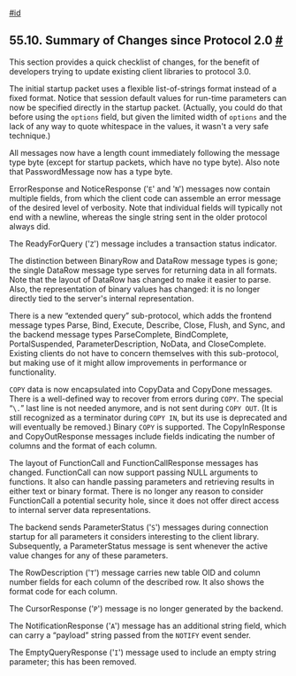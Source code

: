 [#id](#PROTOCOL-CHANGES)

## 55.10. Summary of Changes since Protocol 2.0 [#](#PROTOCOL-CHANGES)

This section provides a quick checklist of changes, for the benefit of developers trying to update existing client libraries to protocol 3.0.

The initial startup packet uses a flexible list-of-strings format instead of a fixed format. Notice that session default values for run-time parameters can now be specified directly in the startup packet. (Actually, you could do that before using the `options` field, but given the limited width of `options` and the lack of any way to quote whitespace in the values, it wasn't a very safe technique.)

All messages now have a length count immediately following the message type byte (except for startup packets, which have no type byte). Also note that PasswordMessage now has a type byte.

ErrorResponse and NoticeResponse ('`E`' and '`N`') messages now contain multiple fields, from which the client code can assemble an error message of the desired level of verbosity. Note that individual fields will typically not end with a newline, whereas the single string sent in the older protocol always did.

The ReadyForQuery ('`Z`') message includes a transaction status indicator.

The distinction between BinaryRow and DataRow message types is gone; the single DataRow message type serves for returning data in all formats. Note that the layout of DataRow has changed to make it easier to parse. Also, the representation of binary values has changed: it is no longer directly tied to the server's internal representation.

There is a new “extended query” sub-protocol, which adds the frontend message types Parse, Bind, Execute, Describe, Close, Flush, and Sync, and the backend message types ParseComplete, BindComplete, PortalSuspended, ParameterDescription, NoData, and CloseComplete. Existing clients do not have to concern themselves with this sub-protocol, but making use of it might allow improvements in performance or functionality.

`COPY` data is now encapsulated into CopyData and CopyDone messages. There is a well-defined way to recover from errors during `COPY`. The special “`\.`” last line is not needed anymore, and is not sent during `COPY OUT`. (It is still recognized as a terminator during `COPY IN`, but its use is deprecated and will eventually be removed.) Binary `COPY` is supported. The CopyInResponse and CopyOutResponse messages include fields indicating the number of columns and the format of each column.

The layout of FunctionCall and FunctionCallResponse messages has changed. FunctionCall can now support passing NULL arguments to functions. It also can handle passing parameters and retrieving results in either text or binary format. There is no longer any reason to consider FunctionCall a potential security hole, since it does not offer direct access to internal server data representations.

The backend sends ParameterStatus ('`S`') messages during connection startup for all parameters it considers interesting to the client library. Subsequently, a ParameterStatus message is sent whenever the active value changes for any of these parameters.

The RowDescription ('`T`') message carries new table OID and column number fields for each column of the described row. It also shows the format code for each column.

The CursorResponse ('`P`') message is no longer generated by the backend.

The NotificationResponse ('`A`') message has an additional string field, which can carry a “payload” string passed from the `NOTIFY` event sender.

The EmptyQueryResponse ('`I`') message used to include an empty string parameter; this has been removed.
